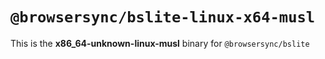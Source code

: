 # `@browsersync/bslite-linux-x64-musl`

This is the **x86_64-unknown-linux-musl** binary for `@browsersync/bslite`
